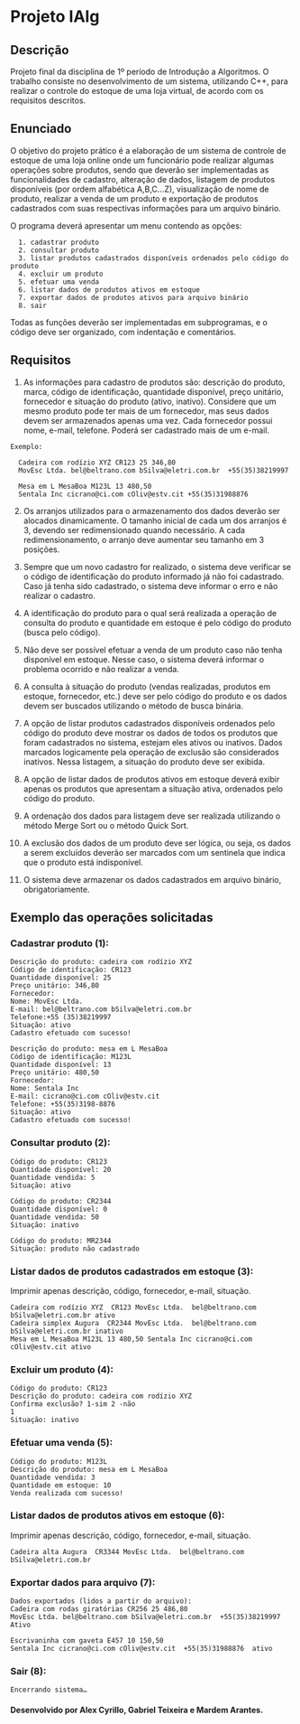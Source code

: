 # Projeto IAlg

## Descrição
Projeto final da disciplina de 1º período de Introdução a Algoritmos. O trabalho consiste no desenvolvimento de um sistema, utilizando C++, para realizar o controle do estoque de uma loja virtual, de acordo com os requisitos descritos. 

## Enunciado
O objetivo do projeto prático é a elaboração de um sistema de controle de estoque de uma loja online onde um funcionário pode realizar algumas operações sobre produtos, sendo que deverão ser implementadas as funcionalidades de cadastro, alteração de dados, listagem de produtos disponíveis (por ordem alfabética A,B,C…Z), visualização de nome de produto, realizar  a venda de um produto e exportação de produtos cadastrados com suas respectivas informações para um arquivo binário.

O programa deverá apresentar um menu contendo as opções: 

	  1. cadastrar produto
	  2. consultar produto
  	  3. listar produtos cadastrados disponíveis ordenados pelo código do produto
	  4. excluir um produto
	  5. efetuar uma venda
	  6. listar dados de produtos ativos em estoque
	  7. exportar dados de produtos ativos para arquivo binário
	  8. sair

Todas as funções deverão ser implementadas em subprogramas, e o código deve ser organizado, com indentação e comentários.

## Requisitos

  1. As informações para cadastro de produtos são: descrição do produto, marca, código de identificação, quantidade disponível, preço unitário, fornecedor e situação do produto (ativo, inativo). Considere que um mesmo produto pode ter mais de um fornecedor, mas seus dados devem ser armazenados apenas uma vez. Cada fornecedor possui nome, e-mail, telefone. Poderá ser cadastrado mais de um e-mail.

	Exemplo:

	  Cadeira com rodízio XYZ CR123 25 346,80
	  MovEsc Ltda. bel@beltrano.com bSilva@eletri.com.br  +55(35)38219997

	  Mesa em L MesaBoa M123L 13 480,50
	  Sentala Inc cicrano@ci.com cOliv@estv.cit +55(35)31988876

  2. Os arranjos utilizados para o armazenamento dos dados deverão ser alocados dinamicamente. O tamanho inicial de cada um dos arranjos é 3, devendo ser redimensionado quando necessário. A cada redimensionamento, o arranjo deve aumentar seu tamanho em 3 posições.

  3. Sempre que um novo cadastro for realizado, o sistema deve verificar se o código de identificação do produto informado já não foi cadastrado. Caso já tenha sido cadastrado, o sistema deve informar o erro e não realizar o cadastro.
  
  4. A identificação do produto para o qual será realizada a operação de consulta do produto e quantidade em estoque é pelo código do produto (busca pelo código).
  
  5. Não deve ser possível efetuar a venda de um produto caso não tenha disponível em estoque. Nesse caso, o sistema deverá informar o problema ocorrido e não realizar a venda.
 
  6. A consulta à situação do produto (vendas realizadas, produtos em estoque, fornecedor, etc.) deve ser pelo código do produto e os dados devem ser buscados utilizando o método de busca binária.

  7. A opção de listar produtos cadastrados disponíveis ordenados pelo código do produto deve mostrar os dados de todos os produtos que foram cadastrados no sistema, estejam eles ativos ou inativos. Dados marcados logicamente pela operação de exclusão são considerados inativos. Nessa listagem, a situação do produto deve ser exibida.

  8. A opção de listar dados de produtos ativos em estoque deverá exibir apenas os produtos que apresentam a situação ativa, ordenados pelo código do produto.

  9. A ordenação dos dados para listagem deve ser realizada utilizando o método Merge Sort ou o método Quick Sort.

  10. A exclusão dos dados de um produto deve ser lógica, ou seja, os dados a serem excluídos deverão ser marcados com um sentinela que indica que o produto está indisponível.

  11. O sistema deve armazenar os dados cadastrados em arquivo binário, obrigatoriamente.
  
## Exemplo das operações solicitadas

### Cadastrar produto (1):

	Descrição do produto: cadeira com rodízio XYZ
	Código de identificação: CR123
	Quantidade disponível: 25
	Preço unitário: 346,80 
	Fornecedor:
	Nome: MovEsc Ltda.
	E-mail: bel@beltrano.com bSilva@eletri.com.br
	Telefone:+55 (35)38219997
	Situação: ativo
	Cadastro efetuado com sucesso!

	Descrição do produto: mesa em L MesaBoa
	Código de identificação: M123L
	Quantidade disponível: 13
	Preço unitário: 480,50
	Fornecedor:
	Nome: Sentala Inc
	E-mail: cicrano@ci.com cOliv@estv.cit
	Telefone: +55(35)3198-8876
	Situação: ativo
	Cadastro efetuado com sucesso!

### Consultar produto (2):

	Código do produto: CR123
	Quantidade disponível: 20
	Quantidade vendida: 5
	Situação: ativo

	Código do produto: CR2344
	Quantidade disponível: 0
	Quantidade vendida: 50
	Situação: inativo

	Código do produto: MR2344
	Situação: produto não cadastrado

### Listar dados de produtos cadastrados em estoque (3):
 Imprimir apenas descrição, código, fornecedor,  e-mail, situação.

	Cadeira com rodízio XYZ  CR123 MovEsc Ltda.  bel@beltrano.com bSilva@eletri.com.br ativo
	Cadeira simplex Augura  CR2344 MovEsc Ltda.  bel@beltrano.com bSilva@eletri.com.br inativo
	Mesa em L MesaBoa M123L 13 480,50 Sentala Inc cicrano@ci.com cOliv@estv.cit ativo 

### Excluir um produto (4):

	Código do produto: CR123
	Descrição do produto: cadeira com rodízio XYZ
	Confirma exclusão? 1-sim 2 -não
	1
	Situação: inativo

### Efetuar uma venda (5):

	Código do produto: M123L
	Descrição do produto: mesa em L MesaBoa
	Quantidade vendida: 3
	Quantidade em estoque: 10
	Venda realizada com sucesso!

### Listar dados de produtos ativos em estoque (6):
 Imprimir apenas descrição, código, fornecedor,  e-mail, situação.

	Cadeira alta Augura  CR3344 MovEsc Ltda.  bel@beltrano.com bSilva@eletri.com.br 

### Exportar dados para arquivo (7):

	Dados exportados (lidos a partir do arquivo):
	Cadeira com rodas giratórias CR256 25 486,80
	MovEsc Ltda. bel@beltrano.com bSilva@eletri.com.br  +55(35)38219997  Ativo

	Escrivaninha com gaveta E457 10 150,50
	Sentala Inc cicrano@ci.com cOliv@estv.cit  +55(35)31988876  ativo


### Sair (8):

	Encerrando sistema…


#### Desenvolvido por Alex Cyrillo, Gabriel Teixeira e Mardem Arantes.
